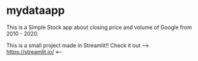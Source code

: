 # mydataapp

 This is a Simple Stock app about closing price and volume of Google from 2010 - 2020. 
 
 This is a small project made in Streamlit!! Check it out --> https://streamlit.io/ <--
 
 
